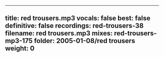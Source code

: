 
---
title: red trousers.mp3
vocals: false
best: false
definitive: false
recordings: red-trousers-38
filename: red trousers.mp3
mixes: red-trousers-mp3-175
folder: 2005-01-08/red trousers
weight: 0
---
